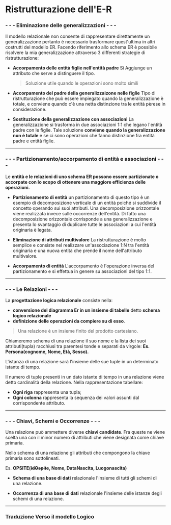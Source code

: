 
# Ristrutturazione dell'E-R
### - - - Eliminazione delle generalizzazioni - - - 
Il modello relazionale non consente di rappresentare direttamente un generalizzazione pertanto è necessario trasformare quest'ultima in altri costrutti del modello ER.
Facendo riferimento allo schema ER è possibile risolvere la mia generalizzazione attraverso 3 differenti strategie di ristrutturazione:

- **Accorpamento delle entità figlie nell'entità padre**
Si Aggiunge un attributo che serve a distinguere il tipo.
	> Soluzione utile quando le operazioni sono molto simili

- **Accorpamento del padre della generalizzaizone nelle figlie**
Tipo di ristrutturazione che può essere impiegato quando la generalizzazione è totale, e conviene quando c'è una netta distinzione tra le entità pèrese in considerazione.

- **Sostituzione della generalizzazione con associazioni**
La generalizzazione si trasforma in due associazioni 1:1 che legano l'entità padre con le figlie.
Tale soluzione **conviene quando la generalizzazione non è totale** e se ci sono operazioni che fanno distinzione fra entità padre e entità figlie.

---

### - - - Partizionamento/accorpamento di entità e associazioni - - - 

Le **entità e le relazioni di uno schema ER possono essere partizionate o accorpate con lo scopo di ottenere una maggiore efficienza delle operazioni.**

- **Partizionamento di entità**
un partizionamento di questo tipo è un esempio di decomposizione verticale di un entità poiché si suddivide il concetto operando sui suoi attributi.
Una decomposizione orizzontale viene realizzata invece sulle occorrenze dell'entità.
Di fatto una decomposizione orizzontale corrisponde a una generalizzazione e presenta lo svantaggio di duplicare tutte le associazioni a cui l'entità originaria è legata.

- **Eliminazione di attributi multivalore**
La ristrutturazione è molto semplice e consiste nel realizzare un'associazione 1:N tra l'entità originaria e una nuova entità che prende il nome dell'attributo multivalore.

- **Accorpamento di entità**
L'accorpamento è l'operazione inversa del partizionamento e si effettua in genere su associazioni del tipo 1:1.
- - - 
### - - - Le Relazioni - - - 
La **progettazione logica relazionale** consiste nella:
- **conversione del diagramma Er in un insieme di tabelle** detto **schema logico relazionale** 
- **definizione delle operazioni da compiere su di esso**.

> Una relazione è un insieme finito del prodotto cartesiano.

Chiameremo schema di una relazione il suo nome e la lista dei suoi attributi(tupla) racchiusi tra parentesi tonde e separati da virgole:
**Es. Persona(cognome, Nome, Età, Sesso).**

L'istanza di una relazione sarà l'insieme delle sue tuple in un determinato istante di tempo.

Il numero di tuple presenti in un dato istante di tempo in una relazione viene detto cardinalità della relazione.
Nella rappresentazione tabellare:
- **Ogni riga** rappresenta una tupla;
- **Ogni colonna** rappresenta la sequenza dei valori assunti dal corrispondente attributo.

- - - 
### - - - Chiavi, Schemi e Occorrenze - - - 
Una relazione può ammettere diverse **chiavi candidate**.
Fra queste ne viene scelta una con il minor numero di attributi che viene designata come chiave primaria.

Nello schema di una relazione gli attributi che compongono la chiave primaria sono sottolineati.

Es. **OPSITE(~~idOspite~~, Nome, DataNascita, Luogonascita)**

- **Schema di una base di dati** relazionale l'insieme di tutti gli schemi di una relazione.

- **Occorrenza di una base di dati** relazionale l'insieme delle istanze degli schemi di una relazione.
- - - 

### Traduzione Verso il modello Logico
<!--stackedit_data:
eyJoaXN0b3J5IjpbLTU3MTA2ODkzNSwtMzIwNjM2Njc3LDUwND
kwNTQyMCw3NDM5MzY5MzUsMTIwNTE3MTczOCwxNDk4OTEwNDEs
ODg2MjUzMzY3XX0=
-->